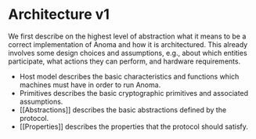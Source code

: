 # Architecture v1

We first describe on the highest level of abstraction what it means to be a
correct implementation of Anoma and how it is architectured. This already
involves some design choices and assumptions, e.g., about which entities
participate, what actions they can perform, and hardware requirements.

- Host model describes the basic characteristics and functions which
  machines must have in order to run Anoma.
- Primitives describes the basic cryptographic primitives and associated
  assumptions.
- [[Abstractions]] describes the basic abstractions defined by the protocol.
- [[Properties]] describes the properties that the protocol
  should satisfy.
